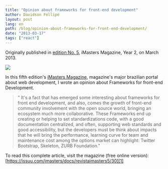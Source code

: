 ```yaml
---
title: "Opinion about frameworks for front-end development"
author: Davidson Fellipe
layout: post
lang: en
path: /blog/opinion-about-frameworks-for-front-end-development/
date: "2013-03-17"
tags: ["react"]
---
```


Originally published in [edition No. 5][1], iMasters Magazine, Year 2, on March 2013.

![](/img-posts/post-revista-imasters-frameworks-front-end.jpg)

In this fifth edition's [iMasters Magazine][0], magazine's major brazilian portal about web development, I wrote an opinion about Frameworks for front-end Development.

[0]: https://issuu.com/imasters

> " It's a fact that has emerged some interesting about frameworks for front end development, and also, comes the growth of
> front-end community involvement with the open source world, bringing an ecosystem much more collaborative. These Frameworks end
> up creating or helping to set standardizations code, with a good documentation centralized, and often, supporting web standards
> and good accessibility, but the developers must be think about impacts that he will bring the performance, learning curve for
> team and maintenance cost among the options market can highlight: Twitter Bootstrap, Skeleton, ZURB Foundation."

To read this complete article, visit the magazine (free online version):
[https://issuu.com/imasters/docs/revistaimasters5/30][1]

[1]: https://issuu.com/imasters/docs/revistaimasters5/30
